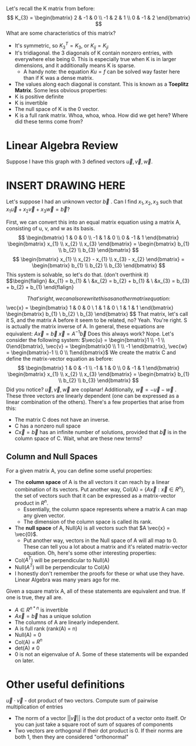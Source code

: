 Let's recall the K matrix from before:
$$
K_{3} = \begin{bmatrix}
2 & -1 & 0 \\
-1 & 2 & 1 \\
0 & -1 & 2
\end{bmatrix}
$$
What are some characteristics of this matrix?
- It's symmetric, so ${K_3}^T = K_{3}$, or $K_{ij} = K_{ji}$ 
- It's tridiagonal. the 3 diagonals of K contain nonzero entries, with everywhere else being 0. This is especially true when K is in larger dimensions, and it additionally means K is sparse.
	- A handy note: the equation $K u = f$ can be solved way faster here than if K was a dense matrix.
- The values along each diagonal is constant. This is known as a **Toeplitz Matrix**.
Some less obvious properties:
- K is positive definite
- K is invertible
- The null space of K is the 0 vector.
- K is a full rank matrix.
Whoa, whoa, whoa. How did we get here? Where did these terms come from?

# Linear Algebra Review
Suppose I have this graph with 3 defined vectors $\vec{u},\vec{v},\vec{w}$.

# INSERT DRAWING HERE

Let's suppose I had an unknown vector $\vec{b}$ . Can I find $x_{1}, x_{2}, x_{3}$ such that $x_{1}\vec{u} + x_{2}\vec{v} + x_{3}\vec{w} = \vec{b}$?

First, we can convert this into an equal matrix equation using a matrix A, consisting of u, v, and w as its basis.
$$
\begin{bmatrix}
1 & 0 & 0 \\
-1 & 1 & 0 \\
0 & -1 & 1
\end{bmatrix}
\begin{bmatrix}
x_{1} \\
x_{2} \\
x_{3}
\end{bmatrix}
= \begin{bmatrix}
b_{1} \\
b_{2} \\
b_{3}
\end{bmatrix}
$$
$$
\begin{bmatrix}
x_{1} \\
x_{2} - x_{1} \\
x_{3} - x_{2}
\end{bmatrix} = 
\begin{bmatrix}
b_{1} \\
b_{2} \\
b_{3}
\end{bmatrix}
$$
This system is solvable, so let's do that. (don't overthink it)
$$\begin{flalign}
&x_{1} = b_{1} & \\
&x_{2} = b_{2} + b_{1} & \\
&x_{3} = b_{3} + b_{2} + b_{1}
\end{flalign}

$$
That's right, we can also rewrite this as another matrix equation:
$$
\vec{x} = 
\begin{bmatrix}
1 & 0 & 0 \\
1 & 1 & 0 \\
1 & 1 & 1
\end{bmatrix}
\begin{bmatrix}
b_{1} \\
b_{2} \\
b_{3}
\end{bmatrix}
$$
That matrix, let's call it S, and the matrix  A before it seem to be related, no? 
Yeah. You're right. S is actually the matrix inverse of A. In general, these equations are equivalent:
$A \vec{x} = \vec{b}$
$\vec{x} = A^{-1}\vec{b}$
Does this always work? Nope. Let's consider the following system:
$\vec{u} = \begin{bmatrix}1 \\ -1 \\ 0\end{bmatrix}, \vec{v} = \begin{bmatrix}0 \\ 1 \\ -1 \end{bmatrix}, \vec{w} = \begin{bmatrix}-1  \\ 0 \\ 1\end{bmatrix}$
We create the matrix C and define the matrix-vector equation as before:
$$
\begin{bmatrix}
1 & 0 & -1 \\
-1 & 1 & 0 \\
0 & -1 & 1
\end{bmatrix}
\begin{bmatrix}
x_{1} \\
x_{2} \\
x_{3}
\end{bmatrix} = 
\begin{bmatrix}
b_{1} \\
b_{2} \\
b_{3}
\end{bmatrix}
$$
Did you notice? $\vec{u}, \vec{v}, \vec{w}$ are coplanar! Additionally, $\vec{w} = -\vec{u} - \vec{w}$ . These three vectors are linearly dependent (one can be expressed as a linear combination of the others). There's a few properties that arise from this:
- The matrix C does not have an inverse.
- C has a nonzero null space
- $C \vec{x} = \vec{b}$ has an infinite number of solutions, provided that $\vec{b}$ is in the column space of C.
Wait, what are these new terms?
## Column and Null Spaces
For a given matrix A, you can define some useful properties:
- The **column space** of A is the all vectors it can reach by a linear combination of its vectors. Put another way, Col(A) = $\{A \vec{x} : \vec{x} \in R^n\}$, the set of vectors such that it can be expressed as a matrix-vector product in $R^n$.
	- Essentially, the column space represents where a matrix A can map any given vector.
	- The dimension of the column space is called its rank.
- The **null space** of A, Null(A) is all vectors such that $A \vec{x} = \vec{0}$.
	- Put another way, vectors in the Null space of A will all map to 0.
These can tell you a lot about a matrix and it's related matrix-vector equation.
Oh, here's some other interesting properties:
- Col($A^T$) will be perpendicular to Null(A)
- Null($A^T$) will be perpendicular to Col(A)
- I honestly don't remember the proofs for these or what use they have. Linear Algebra was many years ago for me.

Given a square matrix A, all of these statements are equivalent and true. If one is true, they all are.
- $A \in R^{n*n}$ is invertible
- $A \vec{x} = \vec{b}$ has a unique solution
- The columns of A are linearly independent.
- A is full rank (rank(A) = n)
- Null(A) = 0
- Col(A) = $R^n$
- det(A) $\neq$ 0
- 0 is not an eigenvalue of A.
Some of these statements will be expanded on later.

# Other useful definitions
$\vec{u}\cdot \vec{v}$ - dot product of two vectors. Compute sum of pairwise multiplication of entries
- The norm of a vector $||\vec{v}||$ is the dot product of a vector onto itself. Or you can just take a square root of sum of squares of components
- Two vectors are orthogonal if their dot product is 0. If their norms are both 1, then they are considered "orthonormal"